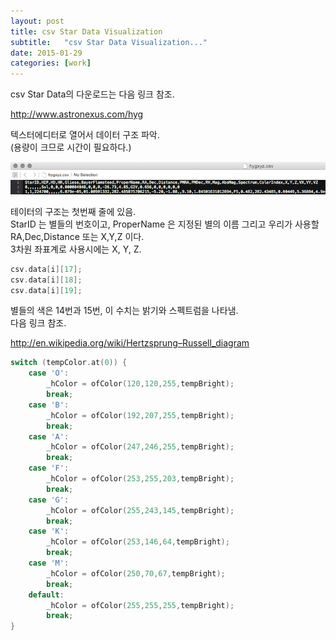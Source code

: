 ```yaml
---
layout: post
title: csv Star Data Visualization
subtitle:   "csv Star Data Visualization..."
date: 2015-01-29
categories: [work]
---
```

csv Star Data의 다운로드는 다음 링크 참조.    

http://www.astronexus.com/hyg

텍스터에디터로 열어서 데이터 구조 파악.    
(용량이 크므로 시간이 필요하다.)

<img src="/assets/images/csvDataRow.png" />

테이터의 구조는 첫번째 줄에 있음.    
StarID 는 별들의 번호이고, ProperName 은 지정된 별의 이름 그리고 우리가 사용할 RA,Dec,Distance 또는 X,Y,Z 이다.    
3차원 좌표계로 사용시에는 X, Y, Z.    

```cpp
csv.data[i][17]; 
csv.data[i][18]; 
csv.data[i][19];
```

별들의 색은 14번과 15번, 이 수치는 밝기와 스펙트럼을 나타냄.    
다음 링크 참조.    

http://en.wikipedia.org/wiki/Hertzsprung–Russell_diagram    

```cpp
switch (tempColor.at(0)) {
    case 'O':
        _hColor = ofColor(120,120,255,tempBright);
        break;
    case 'B':
        _hColor = ofColor(192,207,255,tempBright);
        break;
    case 'A':
        _hColor = ofColor(247,246,255,tempBright);
        break;
    case 'F':
        _hColor = ofColor(253,255,203,tempBright);
        break;
    case 'G':
        _hColor = ofColor(255,243,145,tempBright);
        break;
    case 'K':
        _hColor = ofColor(253,146,64,tempBright);
        break;
    case 'M':
        _hColor = ofColor(250,70,67,tempBright);
        break;
    default:
        _hColor = ofColor(255,255,255,tempBright);
        break;
}
```

 